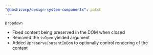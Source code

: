 ```yaml
---
"@hashicorp/design-system-components": patch
---
```


`Dropdown`

- Fixed content being preserved in the DOM when closed
- Removed the `isOpen` yielded argument
- Added `@preserveContentInDom` to optionally control rendering of the content
